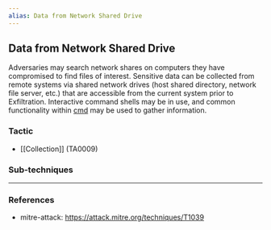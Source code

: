 ```yaml
---
alias: Data from Network Shared Drive
---
```


## Data from Network Shared Drive

Adversaries may search network shares on computers they have compromised to find files of interest. Sensitive data can be collected from remote systems via shared network drives (host shared directory, network file server, etc.) that are accessible from the current system prior to Exfiltration. Interactive command shells may be in use, and common functionality within [cmd](https://attack.mitre.org/software/S0106) may be used to gather information.


### Tactic

- [[Collection]] (TA0009)

### Sub-techniques


---
### References

- mitre-attack: https://attack.mitre.org/techniques/T1039
